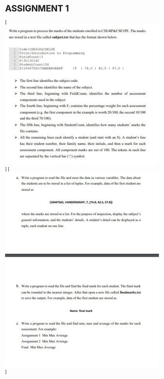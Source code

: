 # ASSIGNMENT 1

[![Intro](https://github.com/MePerplexeus/AI-Practice-Assignments/blob/master/2020_12_5_Assignment/Assignment_1_Solution/Assignment%20Question_1_(intro).jpeg?raw=true)]
[![Questions (a), (b), (c)](https://github.com/MePerplexeus/AI-Practice-Assignments/blob/master/2020_12_5_Assignment/Assignment_1_Solution/Assignment%20Question_1b.jpeg?raw=true)]
